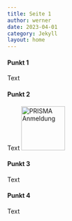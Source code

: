 ```yaml
---
title: Seite 1
author: werner
date: 2023-04-01
category: Jekyll
layout: home
---
```


#### Punkt 1
Text
#### Punkt 2
Text
<img src="https://digitaleangebote.github.io/eineartgitbook/images/prisma01.png" alt="PRISMA Anmeldung" style="height: 100px; width:100px;"/>
#### Punkt 3
Text
#### Punkt 4
Text